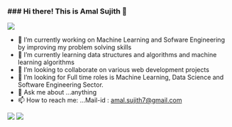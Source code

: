 ### ### Hi there! This is Amal Sujith 👋
![](https://komarev.com/ghpvc/?username=AmalSujith7)

- 🔭 I’m currently working on Machine Learning and Sofware Engineering by improving my problem solving skills
- 🌱 I’m currently learning data structures and algorithms and machine learning algorithms
- 👯 I’m looking to collaborate on various web development projects
- 🤔 I’m looking for Full time roles is Machine Learning, Data Science and Software Engineering Sector.
- 💬 Ask me about ...anything
- 📫 How to reach me: ...Mail-id : amal.sujith7@gmail.com

<img src="https://github-readme-stats.vercel.app/api?username=AmalSujith7&&show_icons=true&title_color=ffffff&icon_color=bb2acf&text_color=daf7dc&bg_color=151515">
<img src="https://github-readme-stats.vercel.app/api/top-langs/?username=AmalSujith7&theme=dark&hide_langs_below=1">
